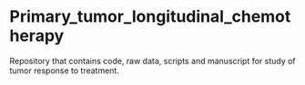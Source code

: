 # Primary_tumor_longitudinal_chemotherapy
Repository that contains code, raw data, scripts and manuscript for study of tumor response to treatment.
